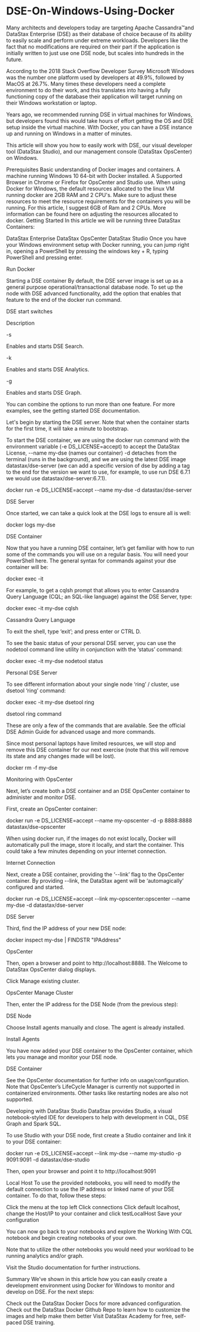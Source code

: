 # DSE-On-Windows-Using-Docker
Many architects and developers today are targeting Apache Cassandra™and DataStax Enterprise (DSE) as their database of choice because of its ability to easily scale and perform under extreme workloads. Developers like the fact that no modifications are required on their part if the application is initially written to just use one DSE node, but scales into hundreds in the future.

According to the 2018 Stack Overflow Developer Survey Microsoft Windows was the number one platform used by developers at 49.9%, followed by MacOS at 26.7%. Many times these developers need a complete environment to do their work, and this translates into having a fully functioning copy of the database their application will target running on their Windows workstation or laptop.

Years ago, we recommended running DSE in virtual machines for Windows, but developers found this would take hours of effort getting the OS and DSE setup inside the virtual machine. With Docker, you can have a DSE instance up and running on Windows in a matter of minutes.

This article will show you how to easily work with DSE, our visual developer tool (DataStax Studio), and our management console (DataStax OpsCenter) on Windows.

Prerequisites
Basic understanding of Docker images and containers.
A machine running Windows 10 64-bit with Docker installed.
A Supported Browser in Chrome or Firefox for OpsCenter and Studio use.
When using Docker for Windows, the default resources allocated to the linux VM running docker are 2GB RAM and 2 CPU's. Make sure to adjust these resources to meet the resource requirements for the containers you will be running. For this article, I suggest 6GB of Ram and 2 CPUs. More information can be found here on adjusting the resources allocated to docker.
Getting Started
In this article we will be running three DataStax Containers:

DataStax Enterprise
DataStax OpsCenter
DataStax Studio
Once you have your Windows environment setup with Docker running, you can jump right in, opening a PowerShell by pressing the windows key + R, typing PowerShell and pressing enter.

Run Docker

Starting a DSE container
By default, the DSE server image is set up as a general purpose operational/transactional database node. To set up the node with DSE advanced functionality, add the option that enables that feature to the end of the docker run command.

DSE start switches

Description

-s

Enables and starts DSE Search.

-k

Enables and starts DSE Analytics.

-g

Enables and starts DSE Graph.

You can combine the options to run more than one feature. For more examples, see the getting started DSE documentation.

Let's begin by starting the DSE server. Note that when the container starts for the first time, it will take a minute to bootstrap.

To start the DSE container, we are using the docker run command with the environment variable (-e DS_LICENSE=accept) to accept the DataStax License, --name my-dse (names our container) -d detaches from the terminal (runs in the background), and we are using the latest DSE image datastax/dse-server (we can add a specific version of dse by adding a tag to the end for the version we want to use, for example, to use run DSE 6.7.1 we would use datastax/dse-server:6.7.1).

docker run -e DS_LICENSE=accept --name my-dse -d datastax/dse-server

DSE Server

Once started, we can take a quick look at the DSE logs to ensure all is well:

docker logs my-dse

DSE Container

Now that you have a running DSE container, let’s get familiar with how to run some of the commands you will use on a regular basis. You will need your PowerShell here. The general syntax for commands against your dse container will be:

docker exec -it

For example, to get a cqlsh prompt that allows you to enter Cassandra Query Language (CQL; an SQL-like language) against the DSE Server, type:

docker exec -it my-dse cqlsh

Cassandra Query Language

To exit the shell, type ‘exit’; and press enter or CTRL D.

To see the basic status of your personal DSE server, you can use the nodetool command line utility in conjunction with the ‘status’ command:

docker exec -it my-dse nodetool status

Personal DSE Server

To see different information about your single node ‘ring’ / cluster, use dsetool ‘ring’ command:

docker exec -it my-dse dsetool ring

dsetool ring command

These are only a few of the commands that are available. See the official DSE Admin Guide for advanced usage and more commands.

Since most personal laptops have limited resources, we will stop and remove this DSE container for our next exercise (note that this will remove its state and any changes made will be lost).

docker rm -f my-dse

Monitoring with OpsCenter

Next, let’s create both a DSE container and an DSE OpsCenter container to administer and monitor DSE.

First, create an OpsCenter container:

docker run -e DS_LICENSE=accept --name my-opscenter -d -p 8888:8888 datastax/dse-opscenter

When using docker run, if the images do not exist locally, Docker will automatically pull the image, store it locally, and start the container. This could take a few minutes depending on your internet connection.

Internet Connection

Next, create a DSE container, providing the ‘--link’ flag to the OpsCenter container. By providing --link, the DataStax agent will be ‘automagically’ configured and started.

docker run -e DS_LICENSE=accept --link my-opscenter:opscenter --name my-dse -d datastax/dse-server

DSE Server

Third, find the IP address of your new DSE node:

docker inspect my-dse | FINDSTR "IPAddress"

OpsCenter

Then, open a browser and point to http://localhost:8888. The Welcome to DataStax OpsCenter dialog displays.

Click Manage existing cluster.

OpsCenter Manage Cluster

Then, enter the IP address for the DSE Node (from the previous step):

DSE Node

Choose Install agents manually and close. The agent is already installed.

Install Agents

You have now added your DSE container to the OpsCenter container, which lets you manage and monitor your DSE node.

DSE Container

See the OpsCenter documentation for further info on usage/configuration. Note that OpsCenter’s LifeCycle Manager is currently not supported in containerized environments. Other tasks like restarting nodes are also not supported.

Developing with DataStax Studio
DataStax provides Studio, a visual notebook-styled IDE for developers to help with development in CQL, DSE Graph and Spark SQL.

To use Studio with your DSE node, first create a Studio container and link it to your DSE container:

docker run -e DS_LICENSE=accept --link my-dse --name my-studio -p 9091:9091 -d datastax/dse-studio

Then, open your browser and point it to http://localhost:9091

Local Host
To use the provided notebooks, you will need to modify the default connection to use the IP address or linked name of your DSE container. To do that, follow these steps:

Click the
menu
at the top left
Click connections
Click default localhost, change the Host/IP to your container and click testLocalHost
Save your configuration

You can now go back to your notebooks and explore the Working With CQL notebook and begin creating notebooks of your own.

Note that to utilize the other notebooks you would need your workload to be running analytics and/or graph.

Visit the Studio documentation for further instructions.

Summary
We’ve shown in this article how you can easily create a development environment using Docker for Windows to monitor and develop on DSE. For the next steps:

Check out the DataStax Docker Docs for more advanced configuration.
Check out the DataStax Docker Github Repo to learn how to customize the images and help make them better
Visit DataStax Academy for free, self-paced DSE training.
